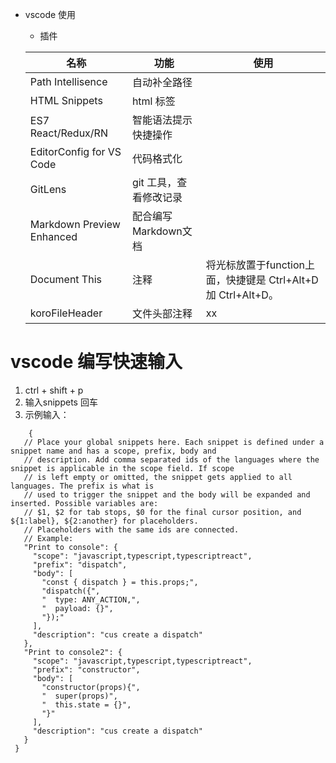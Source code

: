 * vscode 使用
   * 插件
   
   |名称 | 功能 | 使用 |
   | --- | --- | --- | 
  Path Intellisence | 自动补全路径 
    HTML Snippets | html 标签 
    ES7 React/Redux/RN | 智能语法提示 快捷操作
    EditorConfig for VS Code | 代码格式化
    GitLens | git 工具，查看修改记录
    Markdown Preview Enhanced | 配合编写Markdown文档
    Document This | 注释 | 将光标放置于function上面，快捷键是 Ctrl+Alt+D 加 Ctrl+Alt+D。
    koroFileHeader | 文件头部注释 | xx

# vscode 编写快速输入
   1. ctrl + shift + p
   1. 输入snippets 回车
   1. 示例输入：
   ```
       {
      // Place your global snippets here. Each snippet is defined under a snippet name and has a scope, prefix, body and 
      // description. Add comma separated ids of the languages where the snippet is applicable in the scope field. If scope 
      // is left empty or omitted, the snippet gets applied to all languages. The prefix is what is 
      // used to trigger the snippet and the body will be expanded and inserted. Possible variables are: 
      // $1, $2 for tab stops, $0 for the final cursor position, and ${1:label}, ${2:another} for placeholders. 
      // Placeholders with the same ids are connected.
      // Example:
      "Print to console": {
        "scope": "javascript,typescript,typescriptreact",
        "prefix": "dispatch",
        "body": [
          "const { dispatch } = this.props;",
          "dispatch({",
          "  type: ANY_ACTION,",
          "  payload: {}",
          "});"
        ],
        "description": "cus create a dispatch"
      },
      "Print to console2": {
        "scope": "javascript,typescript,typescriptreact",
        "prefix": "constructor",
        "body": [
          "constructor(props){",
          "  super(props)",
          "  this.state = {}",
          "}"
        ],
        "description": "cus create a dispatch"
      }
    }
   ```
   
